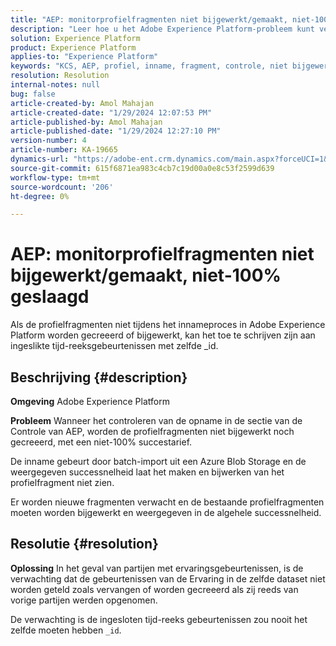 ```yaml
---
title: "AEP: monitorprofielfragmenten niet bijgewerkt/gemaakt, niet-100% geslaagd"
description: "Leer hoe u het Adobe Experience Platform-probleem kunt verhelpen waarbij profielfragmenten niet tijdens inname worden bijgewerkt/gemaakt."
solution: Experience Platform
product: Experience Platform
applies-to: "Experience Platform"
keywords: "KCS, AEP, profiel, inname, fragment, controle, niet bijgewerkt, niet gemaakt, succespercentage niet 100%, Adobe Experience Platform"
resolution: Resolution
internal-notes: null
bug: false
article-created-by: Amol Mahajan
article-created-date: "1/29/2024 12:07:53 PM"
article-published-by: Amol Mahajan
article-published-date: "1/29/2024 12:27:10 PM"
version-number: 4
article-number: KA-19665
dynamics-url: "https://adobe-ent.crm.dynamics.com/main.aspx?forceUCI=1&pagetype=entityrecord&etn=knowledgearticle&id=61923f04-9fbe-ee11-9079-6045bd0061cb"
source-git-commit: 615f6871ea983c4cb7c19d00a0e8c53f2599d639
workflow-type: tm+mt
source-wordcount: '206'
ht-degree: 0%

---
```


# AEP: monitorprofielfragmenten niet bijgewerkt/gemaakt, niet-100% geslaagd


Als de profielfragmenten niet tijdens het innameproces in Adobe Experience Platform worden gecreeerd of bijgewerkt, kan het toe te schrijven zijn aan ingeslikte tijd-reeksgebeurtenissen met zelfde _id.

## Beschrijving {#description}


<b>Omgeving</b>
Adobe Experience Platform

<b>Probleem</b>
Wanneer het controleren van de opname in de sectie van de Controle van AEP, worden de profielfragmenten niet bijgewerkt noch gecreeerd, met een niet-100% succestarief.

De inname gebeurt door batch-import uit een Azure Blob Storage en de weergegeven successnelheid laat het maken en bijwerken van het profielfragment niet zien.

Er worden nieuwe fragmenten verwacht en de bestaande profielfragmenten moeten worden bijgewerkt en weergegeven in de algehele successnelheid.


## Resolutie {#resolution}


<b>Oplossing</b>
In het geval van partijen met ervaringsgebeurtenissen, is de verwachting dat de gebeurtenissen van de Ervaring in de zelfde dataset niet worden geteld zoals vervangen of worden gecreeerd als zij reeds van vorige partijen werden opgenomen.

De verwachting is de ingesloten tijd-reeks gebeurtenissen zou nooit het zelfde moeten hebben `_id`.
